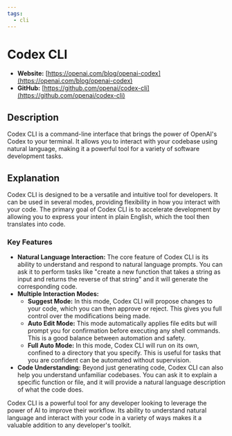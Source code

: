 ```yaml
---
tags:
  - cli
---
```


# Codex CLI

- **Website:** [https://openai.com/blog/openai-codex](https://openai.com/blog/openai-codex)
- **GitHub:** [https://github.com/openai/codex-cli](https://github.com/openai/codex-cli)

## Description

Codex CLI is a command-line interface that brings the power of OpenAI's Codex to your terminal. It allows you to interact with your codebase using natural language, making it a powerful tool for a variety of software development tasks.

## Explanation

Codex CLI is designed to be a versatile and intuitive tool for developers. It can be used in several modes, providing flexibility in how you interact with your code. The primary goal of Codex CLI is to accelerate development by allowing you to express your intent in plain English, which the tool then translates into code.

### Key Features

*   **Natural Language Interaction:** The core feature of Codex CLI is its ability to understand and respond to natural language prompts. You can ask it to perform tasks like "create a new function that takes a string as input and returns the reverse of that string" and it will generate the corresponding code.
*   **Multiple Interaction Modes:**
    *   **Suggest Mode:** In this mode, Codex CLI will propose changes to your code, which you can then approve or reject. This gives you full control over the modifications being made.
    *   **Auto Edit Mode:** This mode automatically applies file edits but will prompt you for confirmation before executing any shell commands. This is a good balance between automation and safety.
    *   **Full Auto Mode:** In this mode, Codex CLI will run on its own, confined to a directory that you specify. This is useful for tasks that you are confident can be automated without supervision.
*   **Code Understanding:** Beyond just generating code, Codex CLI can also help you understand unfamiliar codebases. You can ask it to explain a specific function or file, and it will provide a natural language description of what the code does.

Codex CLI is a powerful tool for any developer looking to leverage the power of AI to improve their workflow. Its ability to understand natural language and interact with your code in a variety of ways makes it a valuable addition to any developer's toolkit.
